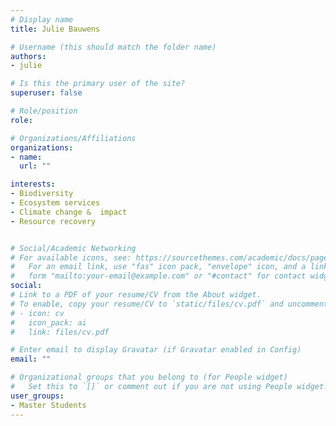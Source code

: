 ```yaml
---
# Display name
title: Julie Bauwens

# Username (this should match the folder name)
authors:
- julie

# Is this the primary user of the site?
superuser: false

# Role/position
role:

# Organizations/Affiliations
organizations:
- name:
  url: ""

interests:
- Biodiversity
- Ecosystem services
- Climate change &  impact 
- Resource recovery


# Social/Academic Networking
# For available icons, see: https://sourcethemes.com/academic/docs/page-builder/#icons
#   For an email link, use "fas" icon pack, "envelope" icon, and a link in the
#   form "mailto:your-email@example.com" or "#contact" for contact widget.
social:
# Link to a PDF of your resume/CV from the About widget.
# To enable, copy your resume/CV to `static/files/cv.pdf` and uncomment the lines below.
# - icon: cv
#   icon_pack: ai
#   link: files/cv.pdf

# Enter email to display Gravatar (if Gravatar enabled in Config)
email: ""

# Organizational groups that you belong to (for People widget)
#   Set this to `[]` or comment out if you are not using People widget.
user_groups:
- Master Students
---
```

